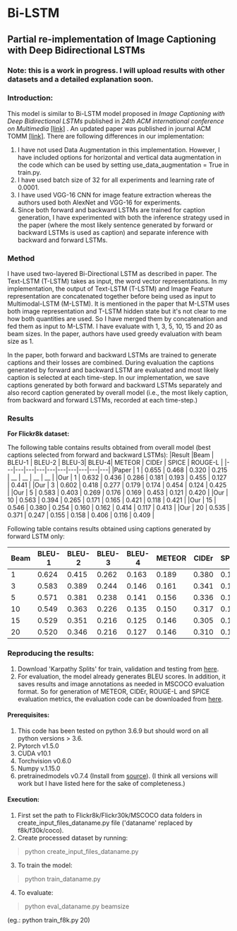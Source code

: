 # Bi-LSTM
## Partial re-implementation of Image Captioning with Deep Bidirectional LSTMs

### Note: this is a work in progress. I will upload results with other datasets and a detailed explanation soon.

### Introduction:
This model is similar to Bi-LSTM model proposed in _Image Captioning with Deep Bidirectional LSTMs_ published in _24th ACM international conference on Multimedia_ [[link]](https://dl.acm.org/doi/abs/10.1145/2964284.2964299) . An updated paper was published in journal ACM TOMM [[link]](https://dl.acm.org/doi/abs/10.1145/3115432).
There are following differences in our implementation:
1. I have not used Data Augmentation in this implementation. However, I have included options for horizontal and vertical data augmentation in the code which can be used by setting use_data_augmentation = True in train.py.
2. I have used batch size of 32 for all experiments and learning rate of 0.0001.
3. I have used VGG-16 CNN for image feature extraction whereas the authors used both AlexNet and VGG-16 for experiments.
4. Since both forward and backward LSTMs are trained for caption generation, I have experimented with both the inference strategy used in the paper (where the most likely sentence generated by forward or backward LSTMs is used as caption) and separate inference with backward and forward LSTMs.

### Method
I have used two-layered Bi-Directional LSTM as described in paper. The Text-LSTM (T-LSTM) takes as input, the word vector representations. In my implementation, the output of Text-LSTM (T-LSTM) and Image Feature representation are concatenated together before being used as input to Multimodal-LSTM (M-LSTM). It is mentioned in the paper that M-LSTM uses both image representation and T-LSTM hidden state but it's not clear to me how both quantities are used. So I have merged them by concatenation and fed them as input to M-LSTM. I have evaluate with 1, 3, 5, 10, 15 and 20 as beam sizes. In the paper, authors have used greedy evaluation with beam size as 1.

In the paper, both forward and backward LSTMs are trained to generate captions and their losses are combined. During evaluation the captions generated by forward and backward LSTM are evaluated and most likely caption is selected at each time-step. In our implementation, we save captions generated by both forward and backward LSTMs separately and also record caption generated by overall model (i.e., the most likely caption, from backward and forward LSTMs, recorded at each time-step.) 

### Results

**For Flickr8k dataset:**

The following table contains results obtained from overall model (best captions selected from forward and backward LSTMs):
|Result |Beam | BLEU-1 | BLEU-2 | BLEU-3| BLEU-4| METEOR | CIDEr | SPICE | ROUGE-L |
|---|---|---|---|---|---|---|---|---|---|
|Paper | 1 | 0.655 | 0.468 | 0.320 | 0.215 | __ | __ | __ | __ |
|Our | 1 | 0.632 | 0.436 | 0.286 | 0.181 | 0.193 | 0.455 | 0.127 | 0.441 |
|Our | 3 | 0.602 | 0.418 | 0.277 | 0.179 | 0.174 | 0.454 | 0.124 | 0.425 |
|Our | 5 | 0.583 | 0.403 | 0.269 | 0.176 | 0.169 | 0.453 | 0.121 | 0.420 |
|Our | 10 | 0.563 | 0.394 | 0.265 | 0.171 | 0.165 | 0.421 | 0.118 | 0.421 |
|Our | 15 | 0.546 | 0.380 | 0.254 | 0.160 | 0.162 | 0.414 | 0.117 | 0.413 |
|Our | 20 | 0.535 | 0.371 | 0.247 | 0.155 | 0.158 | 0.406 | 0.116 | 0.409 |

Following table contains results obtained using captions generated by forward LSTM only:

|Beam | BLEU-1 | BLEU-2 | BLEU-3| BLEU-4| METEOR | CIDEr | SPICE | ROUGE-L |
|---|---|---|---|---|---|---|---|---|
| 1 | 0.624 | 0.415 | 0.262 | 0.163 | 0.189 | 0.380 | 0.120 | 0.434 |
| 3 | 0.583 | 0.389 | 0.244 | 0.146 | 0.161 | 0.341 | 0.110 | 0.410 |
| 5 | 0.571 | 0.381 | 0.238 | 0.141 | 0.156 | 0.336 | 0.105 | 0.403 |
| 10 | 0.549 | 0.363 | 0.226 | 0.135 | 0.150 | 0.317 | 0.103 | 0.397 |
| 15 | 0.529 | 0.351 | 0.216 | 0.125 | 0.146 | 0.305 | 0.102 | 0.390 |
| 20 | 0.520 | 0.346 | 0.216 | 0.127 | 0.146 | 0.310 | 0.103 | 0.389 |





### Reproducing the results:
1. Download 'Karpathy Splits' for train, validation and testing from [here](http://cs.stanford.edu/people/karpathy/deepimagesent/caption_datasets.zip).
2. For evaluation, the model already generates BLEU scores. In addition, it saves results and image annotations as needed in MSCOCO evaluation format. So for generation of METEOR, CIDEr, ROUGE-L and SPICE evaluation metrics, the evaluation code can be downloaded from [here](https://github.com/cocodataset/cocoapi/tree/master/PythonAPI).

#### Prerequisites:
1. This code has been tested on python 3.6.9 but should word on all python versions > 3.6.
2. Pytorch v1.5.0
3. CUDA v10.1
4. Torchvision v0.6.0
5. Numpy v.1.15.0
6. pretrainedmodels v0.7.4 (Install from [source](https://github.com/Cadene/pretrained-models.pytorch.git)). (I think all versions will work but I have listed here for the sake of completeness.)


#### Execution:
1. First set the path to Flickr8k/Flickr30k/MSCOCO data folders in create_input_files_dataname.py file ('dataname' replaced by f8k/f30k/coco).
2. Create processed dataset by running: 
> python create_input_files_dataname.py

3. To train the model:
> python train_dataname.py

4. To evaluate: 
> python eval_dataname.py beamsize 

(eg.: python train_f8k.py 20)


